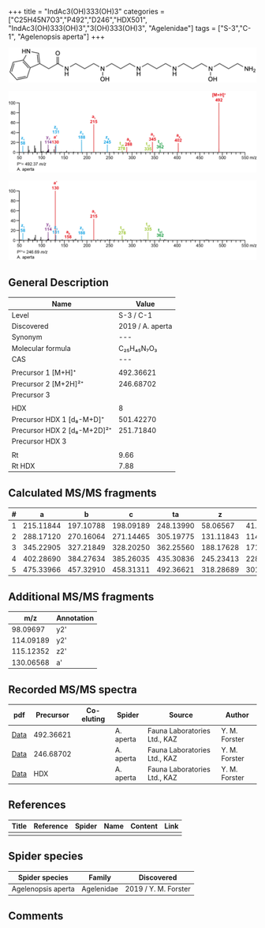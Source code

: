 +++
title = "IndAc3(OH)333(OH)3"
categories = ["C25H45N7O3","P492","D246","HDX501",
"IndAc3(OH)333(OH)3","3(OH)333(OH)3",
"Agelenidae"]
tags = ["S-3","C-1",
"Agelenopsis aperta"]
+++

![](/img/IndAc3(OH)333(OH)3.png)

![](/img_MSMS/492_IndAc3(OH)333(OH)3_Aa.png?classes=border)

![](/img_MSMS/492_IndAc3(OH)333(OH)3_Aa_2.png?classes=border)

## General Description

| Name                        | Value            |
|-----------------------------|------------------|
| Level                       | S-3 / C-1               |
| Discovered                  | 2019 / A. aperta |
| Synonym                     | ---              |
| Molecular formula           | C₂₅H₄₅N₇O₃       |
| CAS                         | ---              |
|                             |                  |
| Precursor 1 [M+H]⁺          | 492.36621        |
| Precursor 2 [M+2H]²⁺        | 246.68702        |
| Precursor 3                 |                  |
|                             |                  |
| HDX                         | 8                |
| Precursor HDX 1 [d₈-M+D]⁺   | 501.42270        |
| Precursor HDX 2 [d₈-M+2D]²⁺ | 251.71840        |
| Precursor HDX 3             |                  |
|                             |                  |
| Rt                          | 9.66             |
| Rt HDX                      | 7.88             |

## Calculated MS/MS fragments

| # | a         | b         | c         | ta        | z         | y         | tz        |
|---|-----------|-----------|-----------|-----------|-----------|-----------|-----------|
| 1 | 215.11844 | 197.10788 | 198.09189 | 248.13990 | 58.06567  | 41.03912  | 91.08713  |
| 2 | 288.17120 | 270.16064 | 271.14465 | 305.19775 | 131.11843 | 114.09188 | 148.14498 |
| 3 | 345.22905 | 327.21849 | 328.20250 | 362.25560 | 188.17628 | 171.14973 | 205.20283 |
| 4 | 402.28690 | 384.27634 | 385.26035 | 435.30836 | 245.23413 | 228.20758 | 278.25559 |
| 5 | 475.33966 | 457.32910 | 458.31311 | 492.36621 | 318.28689 | 301.26034 | 335.31344 |

## Additional MS/MS fragments

| m/z       | Annotation |
|-----------|------------|
| 98.09697  | y2'        |
| 114.09189 | y2'        |
| 115.12352 | z2'        |
| 130.06568 | a'         |

## Recorded MS/MS spectra

| pdf                                                     | Precursor | Co-eluting | Spider    | Source                       | Author        |
|---------------------------------------------------------|-----------|------------|-----------|------------------------------|---------------|
| [Data](/pdf/A-aperta/492_IndAc3(OH)333(OH)3_Aa.pdf)     | 492.36621 |            | A. aperta | Fauna Laboratories Ltd., KAZ | Y. M. Forster |
| [Data](/pdf/A-aperta/492_IndAc3(OH)333(OH)3_Aa_2.pdf)   | 246.68702 |            | A. aperta | Fauna Laboratories Ltd., KAZ | Y. M. Forster |
| [Data](/pdf/A-aperta/492_IndAc3(OH)333(OH)3_Aa_HDX.pdf) | HDX       |            | A. aperta | Fauna Laboratories Ltd., KAZ | Y. M. Forster |

## References

| Title     | Reference   | Spider    | Name   | Content  | Link |
|-----------|-------------|-----------|--------|----------|-----|
|           |             |           |        |          |     |

## Spider species

| Spider species     | Family     | Discovered           |
|--------------------|------------|----------------------|
| Agelenopsis aperta | Agelenidae | 2019 / Y. M. Forster |

## Comments